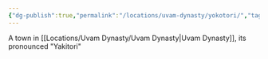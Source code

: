 ```yaml
---
{"dg-publish":true,"permalink":"/locations/uvam-dynasty/yokotori/","tags":["Location","Unexplored"],"updated":"2024-12-13T22:49:52.161+00:00"}
---
```


A town in [[Locations/Uvam Dynasty/Uvam Dynasty\|Uvam Dynasty]], its pronounced "Yakitori"